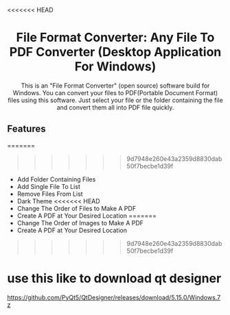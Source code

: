 
<<<<<<< HEAD
<div align="center">
  <h1><strong>File Format Converter: Any File To PDF Converter (Desktop Application For Windows)</strong></h1>
  <p>This is an "File Format Converter" (open source) software build for Windows. You can convert your files to
PDF(Portable Document Format) files using this software. Just select your file or the folder containing the file and convert them all into PDF file quickly.</p>
</div>

## Features
=======
>>>>>>> 9d7948e260e43a2359d8830dab50f7becbe1d39f

- Add Folder Containing Files
- Add Single File To List
- Remove Files From List
- Dark Theme
<<<<<<< HEAD
- Change The Order of Files to Make A PDF
- Create A PDF at Your Desired Location
=======
- Change The Order of Images to Make A PDF
- Create A PDF at Your Desired Location 
>>>>>>> 9d7948e260e43a2359d8830dab50f7becbe1d39f
# use this like to download qt designer
https://github.com/PyQt5/QtDesigner/releases/download/5.15.0/Windows.7z
